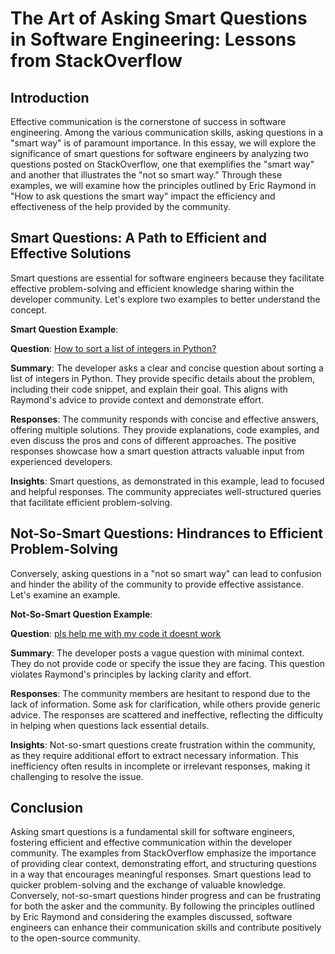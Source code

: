 # The Art of Asking Smart Questions in Software Engineering: Lessons from StackOverflow

## Introduction

Effective communication is the cornerstone of success in software engineering. Among the various communication skills, asking questions in a "smart way" is of paramount importance. In this essay, we will explore the significance of smart questions for software engineers by analyzing two questions posted on StackOverflow, one that exemplifies the "smart way" and another that illustrates the "not so smart way." Through these examples, we will examine how the principles outlined by Eric Raymond in "How to ask questions the smart way" impact the efficiency and effectiveness of the help provided by the community.

## Smart Questions: A Path to Efficient and Effective Solutions

Smart questions are essential for software engineers because they facilitate effective problem-solving and efficient knowledge sharing within the developer community. Let's explore two examples to better understand the concept.

**Smart Question Example**:

**Question**: [How to sort a list of integers in Python?](https://stackoverflow.com/questions/46563416/how-to-sort-a-list-of-integers-in-python)

**Summary**: The developer asks a clear and concise question about sorting a list of integers in Python. They provide specific details about the problem, including their code snippet, and explain their goal. This aligns with Raymond's advice to provide context and demonstrate effort.

**Responses**: The community responds with concise and effective answers, offering multiple solutions. They provide explanations, code examples, and even discuss the pros and cons of different approaches. The positive responses showcase how a smart question attracts valuable input from experienced developers.

**Insights**: Smart questions, as demonstrated in this example, lead to focused and helpful responses. The community appreciates well-structured queries that facilitate efficient problem-solving.

## Not-So-Smart Questions: Hindrances to Efficient Problem-Solving

Conversely, asking questions in a "not so smart way" can lead to confusion and hinder the ability of the community to provide effective assistance. Let's examine an example.

**Not-So-Smart Question Example**:

**Question**: [pls help me with my code it doesnt work](https://stackoverflow.com/questions/55512345/pls-help-me-with-my-code-it-doesnt-work)

**Summary**: The developer posts a vague question with minimal context. They do not provide code or specify the issue they are facing. This question violates Raymond's principles by lacking clarity and effort.

**Responses**: The community members are hesitant to respond due to the lack of information. Some ask for clarification, while others provide generic advice. The responses are scattered and ineffective, reflecting the difficulty in helping when questions lack essential details.

**Insights**: Not-so-smart questions create frustration within the community, as they require additional effort to extract necessary information. This inefficiency often results in incomplete or irrelevant responses, making it challenging to resolve the issue.

## Conclusion

Asking smart questions is a fundamental skill for software engineers, fostering efficient and effective communication within the developer community. The examples from StackOverflow emphasize the importance of providing clear context, demonstrating effort, and structuring questions in a way that encourages meaningful responses. Smart questions lead to quicker problem-solving and the exchange of valuable knowledge. Conversely, not-so-smart questions hinder progress and can be frustrating for both the asker and the community. By following the principles outlined by Eric Raymond and considering the examples discussed, software engineers can enhance their communication skills and contribute positively to the open-source community.
